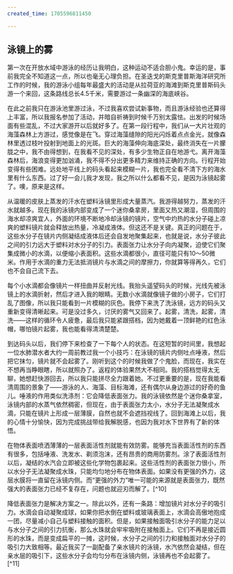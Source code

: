 ```yaml
---
created_time: 1705596811450

---
```

## 泳镜上的雾

第一次在开放水域中游泳的经历让我明白，这种运动不适合胆小鬼。幸运的是，事前我完全不知道这一点，所以也毫无心理负担。在圣迭戈的斯克里普斯海洋研究所工作的时候，我的游泳小组每年最盛大的活动是从拉荷亚的海滩到斯克里普斯码头游一个来回，这条路线总长4.5千米，需要游过一条幽深的海底峡谷。

在此之前我只在游泳池里游过泳，不过我喜欢尝试新事物，而且游泳经验也还算得上丰富，所以我报名参加了活动，并暗自祈祷到时候千万别太露怯。出发的时候场面有些混乱，不过大家游开以后就好多了。在第一段行程中，我们从一大片壮观的海藻森林上方游过，感觉像是在飞。穿过海藻缝隙的阳光闪烁着点点金光，就像森林里透过枝叶投射到地面上的光斑。巨大的海藻伸向海底深处，最终消失在一片朦胧之中，我不由得想到，在我看不见的深处，有多少生物正自在地游弋。离开海藻森林后，海浪变得更加汹涌，我不得不分出更多精力来维持正确的方向。行程开始变得有些困难。远处地平线上的码头看起来模糊一片，我也完全看不清下方的海水里有什么东西。过了好一会儿我才发现，我之所以什么都看不见，是因为泳镜起雾了。噢，原来是这样。

从温暖的皮肤上蒸发的汗水在塑料泳镜里形成大量蒸汽。我游得越努力，蒸发的汗水就越多。现在我的泳镜内部变成了一个迷你桑拿房，里面又热又潮湿，但周围的海水却凉爽宜人，外面的环境不断地冷却泳镜的镜片，空气中灼热的水分子碰上凉爽的塑料镜片就会释放出热量，冷凝成液体。但这还不是关键。真正的问题在于，这些水分子在镜片内侧凝结成液体后还会自发地聚集起来，也就是说，水分子彼此之间的引力远大于塑料对水分子的引力。表面张力让水分子向内凝聚，迫使它们聚集成微小的水滴，以便缩小表面积。这些水滴都很小，直径可能只有10～50微米。作用于水滴的重力无法抵消镜片与水滴之间的摩擦力，你就算等得再久，它们也不会自己流下去。

每个小水滴都会像镜片一样扭曲并反射光线。我抬头遥望码头的时候，光线先被泳镜上的水滴折射，然后才进入我的眼睛。无数小水滴就像镜子做的小房子，它们打乱了图像，所以我只能看到一片模糊的灰色。我停下来洗了洗泳镜，远方的码头又重新变得清晰起来。可是没过多久，讨厌的雾气又回来了。起雾，清洗，起雾，清洗——这样的循环令人疲惫，最后我只能紧跟搭档，因为她戴着一顶鲜艳的红色泳帽，哪怕镜片起雾，我也能看得清清楚楚。

到达码头以后，我们停下来检查了一下每个人的状态。在这短暂的时间里，我想起一位水肺潜水者大约一周前教过我一个小技巧：在泳镜的镜片内侧吐点唾液，然后把它抹匀，镜片就不会起雾了。刚听到这个的时候我做了个鬼脸，而现在，我实在不想再当睁眼瞎，所以就照办了。返程的体验果然大不相同。我的搭档觉得太无聊，她想赶快游回去，所以我只能拼尽全力跟着她。不过更重要的是，现在我能看清周围的景象了——游泳的人、海藻、目标海滩，还有偶尔从身边游过的好奇的鱼儿。唾液的作用类似洗涤剂：它会降低表面张力。我的泳镜依然是个迷你桑拿室，泳镜内部的水蒸气依然稠密，但现在，由于表面张力太小，水分子无法凝聚成水滴，只能在镜片上形成一层薄膜，自然也就不会遮挡视线了。回到海滩上以后，我的心情十分愉快，因为完成挑战带给我解脱感，也因为我对水下世界有了新的体悟。

在物体表面喷洒薄薄的一层表面活性剂就能有效防雾。能够充当表面活性剂的东西有很多，包括唾液、洗发水、剃须泡沫，还有昂贵的商用防雾剂。涂了表面活性剂以后，凝结的水汽会立即被这些化学物包裹起来。这些活性剂的表面张力很小，所以水分子无法凝聚成水珠，只能均匀地分布在物体表面。如果没有更强的外力，这层水膜将一直留在泳镜内侧。而“更强的外力”唯一可能的来源就是表面张力，既然强大的表面张力已经不复存在，问题也就迎刃而解了。[^10]

降低表面张力是解决方案之一。除此以外，还有一条路：增加镜片对水分子的吸引力。水滴会自动凝聚成球，如果你把水倒在塑料或玻璃表面上，水滴会高傲地抱成一团，尽量减小自己与塑料接触的面积。但是，如果接触面吸引水分子的能力足以与水分子之间的引力抗衡，那么水珠就会牢牢吸附在接触面上。它们不再是接近圆形的水珠，而是变成扁平的一摊，这时候，水分子之间的引力和接触面对水分子的吸引力大致相等。最近我买了一副配备了亲水镜片的泳镜，水汽依然会凝结，但在亲水层的吸引下，这些水分子会均匀分布在泳镜内侧，泳镜再也不会起雾了。[^11]